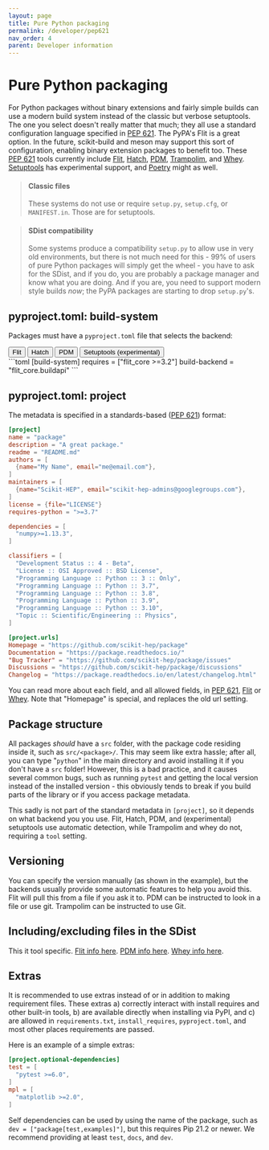 ```yaml
---
layout: page
title: Pure Python packaging
permalink: /developer/pep621
nav_order: 4
parent: Developer information
---
```


# Pure Python packaging

For Python packages without binary extensions and fairly simple builds can use
a modern build system instead of the classic but verbose setuptools. The one
you select doesn't really matter that much; they all use a standard
configuration language specified in [PEP 621][]. The PyPA's Flit is a great
option.  In the future, scikit-build and meson may support this sort of
configuration, enabling binary extension packages to benefit too. These [PEP
621][] tools currently include [Flit][], [Hatch][], [PDM][], [Trampolim][], and
[Whey][].  [Setuptools][] has experimental support, and [Poetry][] might as
well.

> #### Classic files
>
> These systems do not use or require `setup.py`, `setup.cfg`, or
> `MANIFEST.in`. Those are for setuptools.

> #### SDist compatibility
>
> Some systems produce a compatibility `setup.py` to allow use in very old
> environments, but there is not much need for this - 99% of users of pure
> Python packages will simply get the wheel - you have to ask for the SDist,
> and if you do, you are probably a package manager and know what you are
> doing. And if you are, you need to support modern style builds _now_; the
> PyPA packages are starting to drop `setup.py`'s.


## pyproject.toml: build-system

Packages must have a `pyproject.toml` file that selects the backend:

<div class="skhep-bar d-flex m-2" style="justify-content:center;">
  <button class="skhep-bar-item btn m-2 btn-purple" onclick="openTab('flit')" id='flit-btn'>Flit</button>
  <button class="skhep-bar-item btn m-2" onclick="openTab('hatch')" id='hatch-btn'>Hatch</button>
  <button class="skhep-bar-item btn m-2" onclick="openTab('pdm')" id='pdm-btn'>PDM</button>
  <button class="skhep-bar-item btn m-2" onclick="openTab('setuptools')" id='setuptools-btn'>Setuptools (experimental)</button>
</div>

<div class="skhep-tab" markdown="1" id="flit">
```toml
[build-system]
requires = ["flit_core >=3.2"]
build-backend = "flit_core.buildapi"
```
</div>
<div class="skhep-tab" markdown="1" id="hatch" style="display:none;">
```toml
[build-system]
requires = ["hatchling >=0.7"]
build-backend = "hatchling.build"
```
</div>
<div class="skhep-tab" markdown="1" id="pdm" style="display:none;">
```toml
[build-system]
requires = ["pdm-pep517"]
build-backend = "pdm.pep517.api"
```
</div>
<div class="skhep-tab" markdown="1" id="setuptools" style="display:none;">
```toml
[build-system]
requires = ["setuptools >= 61.0"]  # EXPERIMENTAL
build-backend = "setuptools.build_meta"
```
</div>

## pyproject.toml: project

The metadata is specified in a standards-based ([PEP 621][]) format:

```toml
[project]
name = "package"
description = "A great package."
readme = "README.md"
authors = [
  {name="My Name", email="me@email.com"},
]
maintainers = [
  {name="Scikit-HEP", email="scikit-hep-admins@googlegroups.com"},
]
license = {file="LICENSE"}
requires-python = ">=3.7"

dependencies = [
  "numpy>=1.13.3",
]

classifiers = [
  "Development Status :: 4 - Beta",
  "License :: OSI Approved :: BSD License",
  "Programming Language :: Python :: 3 :: Only",
  "Programming Language :: Python :: 3.7",
  "Programming Language :: Python :: 3.8",
  "Programming Language :: Python :: 3.9",
  "Programming Language :: Python :: 3.10",
  "Topic :: Scientific/Engineering :: Physics",
]

[project.urls]
Homepage = "https://github.com/scikit-hep/package"
Documentation = "https://package.readthedocs.io/"
"Bug Tracker" = "https://github.com/scikit-hep/package/issues"
Discussions = "https://github.com/scikit-hep/package/discussions"
Changelog = "https://package.readthedocs.io/en/latest/changelog.html"
```

You can read more about each field, and all allowed fields, in [PEP 621][],
[Flit](https://flit.readthedocs.io/en/latest/pyproject_toml.html#new-style-metadata)
or [Whey](https://whey.readthedocs.io/en/latest/configuration.html). Note that
"Homepage" is special, and replaces the old url setting.

## Package structure

All packages *should* have a `src` folder, with the package code residing
inside it, such as `src/<package>/`.  This may seem like extra hassle; after
all, you can type "`python`" in the main directory and avoid installing it if
you don't have a `src` folder! However, this is a bad practice, and it causes
several common bugs, such as running `pytest` and getting the local version
instead of the installed version - this obviously tends to break if you build
parts of the library or if you access package metadata.

This sadly is not part of the standard metadata in `[project]`, so it depends
on what backend you you use. Flit, Hatch, PDM, and (experimental) setuptools
use automatic detection, while Trampolim and whey do not, requiring a `tool`
setting.


## Versioning

You can specify the version manually (as shown in the example), but the
backends usually provide some automatic features to help you avoid this. Flit
will pull this from a file if you ask it to. PDM can be instructed to look in a
file or use git. Trampolim can be instructed to use Git.


## Including/excluding files in the SDist

This it tool specific. [Flit info here](https://flit.readthedocs.io/en/latest/pyproject_toml.html#sdist-section).
[PDM info here](https://pdm.fming.dev/pyproject/tool-pdm/#include-and-exclude-package-files). [Whey info here](https://whey.readthedocs.io/en/latest/configuration.html#tconf-tool.whey.additional-files).

## Extras

It is recommended to use extras instead of or in addition to making requirement
files. These extras a) correctly interact with install requires and other
built-in tools, b) are available directly when installing via PyPI, and c) are
allowed in `requirements.txt`, `install_requires`, `pyproject.toml`, and most
other places requirements are passed.

Here is an example of a simple extras:

```toml
[project.optional-dependencies]
test = [
  "pytest >=6.0",
]
mpl = [
  "matplotlib >=2.0",
]
```

Self dependencies can be used by using the name of the package, such as `dev =
["package[test,examples]"]`, but this requires Pip 21.2 or newer. We recommend
providing at least `test`, `docs`, and `dev`.


[flit]:  https://flit.readthedocs.io
[poetry]: https://python-poetry.org
[pdm]: https://pdm.fming.dev
[trampolim]: https://github.com/FFY00/trampolim
[whey]: https://whey.readthedocs.io
[hatch]: https://ofek.dev/hatch/latest/
[setuptools]: https://setuptools.readthedocs.io
[pep 621]: https://www.python.org/dev/peps/pep-0621

<script>
function openTab(tabName) {
  var tab = document.getElementsByClassName("skhep-tab");
  for (const t of tab) {
    t.style.display = t.id == tabName ? "block" : "none";
  }
  var btn = document.getElementsByClassName("skhep-bar-item");
  for (const b of btn) {
    if(b.id == tabName.concat("-btn"))
      b.classList.add("btn-purple");
    else
      b.classList.remove("btn-purple");
  }
}
</script>
